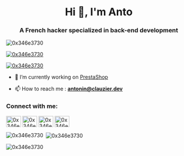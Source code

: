<h1 align="center">Hi 👋, I'm Anto</h1>
<h3 align="center">A French hacker specialized in back-end development</h3>

<p align="left"> <img src="https://komarev.com/ghpvc/?username=0x346e3730&label=Profile%20views&color=0e75b6&style=flat" alt="0x346e3730" /> </p>

<p align="left"> <a href="https://github.com/ryo-ma/github-profile-trophy"><img src="https://github-profile-trophy.vercel.app/?username=0x346e3730" alt="0x346e3730" /></a> </p>

<p align="left"> <a href="https://twitter.com/0x346e3730" target="blank"><img src="https://img.shields.io/twitter/follow/0x346e3730?logo=twitter&style=for-the-badge" alt="0x346e3730" /></a> </p>

- 🔭 I’m currently working on [PrestaShop](https://github.com/PrestaShop)

- 📫 How to reach me : **antonin@clauzier.dev**

<h3 align="left">Connect with me:</h3>
<p align="left">
<a href="https://linkedin.com/in/0x346e3730" target="blank"><img align="center" src="https://raw.githubusercontent.com/rahuldkjain/github-profile-readme-generator/master/src/images/icons/Social/linked-in-alt.svg" alt="0x346e3730" height="30" width="40" /></a>
<a href="https://twitter.com/0x346e3730" target="blank"><img align="center" src="https://raw.githubusercontent.com/rahuldkjain/github-profile-readme-generator/master/src/images/icons/Social/twitter.svg" alt="0x346e3730" height="30" width="40" /></a>
<a href="https://instagram.com/0x346e3730" target="blank"><img align="center" src="https://raw.githubusercontent.com/rahuldkjain/github-profile-readme-generator/master/src/images/icons/Social/instagram.svg" alt="0x346e3730" height="30" width="40" /></a>
<a href="https://dev.to/0x346e3730" target="blank"><img align="center" src="https://raw.githubusercontent.com/rahuldkjain/github-profile-readme-generator/master/src/images/icons/Social/devto.svg" alt="0x346e3730" height="30" width="40" /></a>
</p>

<p><img align="left" src="https://github-readme-stats.vercel.app/api/top-langs?username=0x346e3730&show_icons=true&locale=en&layout=compact" alt="0x346e3730" /></p>

<p>&nbsp;<img align="center" src="https://github-readme-stats.vercel.app/api?username=0x346e3730&show_icons=true&locale=en" alt="0x346e3730" /></p>

<p><img align="center" src="https://github-readme-streak-stats.herokuapp.com/?user=0x346e3730&" alt="0x346e3730" /></p>
